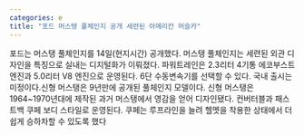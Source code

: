```yaml
---
categories: e
title: "포드 머스탱 풀체인지 공개 세련된 아메리칸 머슬카"
---
```

포드는 머스탱 풀체인지를 14일(현지시간) 공개했다. 머스탱 풀체인지는 세련된 외관 디자인을 특징으로 실내는 디지털화가 이뤄졌다. 파워트레인은 2.3리터 4기통 에코부스트 엔진과 5.0리터 V8 엔진으로 운영된다. 6단 수동변속기를 선택할 수 있다. 국내 출시는 미정이다.신형 머스탱은 9년만에 공개된 풀체인지 모델이다. 신형 머스탱은 1964~1970년대에 제작된 과거 머스탱에서 영감을 얻어 디자인됐다. 컨버터블과 패스트백 쿠페 보디 스타일로 운영된다. 쿠페는 루프라인을 늘려 헬멧을 착용한 상태에서 더 쉽게 승하차할 수 있도록 했다